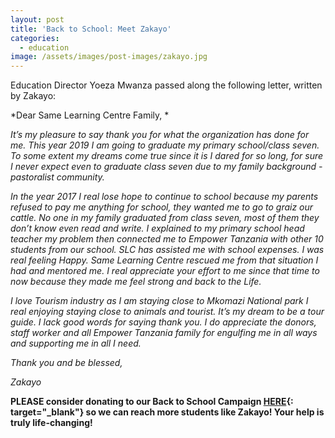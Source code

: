 ```yaml
---
layout: post
title: 'Back to School: Meet Zakayo'
categories:
  - education
image: /assets/images/post-images/zakayo.jpg
---
```


Education Director Yoeza Mwanza passed along the following letter, written by Zakayo:

\*Dear Same Learning Centre Family, \*

*It’s my pleasure to say thank you for what the organization has done for me. This year 2019 I am going to graduate my primary school/class seven. To some extent my dreams come true since it is I dared for so long, for sure I never expect even to graduate class seven due to my family background - pastoralist community.*

*In the year 2017 I real lose hope to continue to school because my parents refused to pay me anything for school, they wanted me to go to graiz our cattle. No one in my family graduated from class seven, most of them they don’t know even read and write. I explained to my primary school head teacher my problem then connected me to Empower Tanzania with other 10 students from our school. SLC has assisted me with school expenses. I was real feeling Happy. Same Learning Centre rescued me from that situation I had and mentored me. I real appreciate your effort to me since that time to now because they made me feel strong and back to the Life.*

*I love Tourism industry as I am staying close to Mkomazi National park I real enjoying staying close to animals and tourist. It’s my dream to be a tour guide. I lack good words for saying thank you. I do appreciate the donors, staff worker and all Empower Tanzania family for engulfing me in all ways and supporting me in all I need.*

*Thank you and be blessed,&nbsp;*

*Zakayo*

**PLEASE consider donating to our Back to School Campaign&nbsp;[HERE](https://empowertz.z2systems.com/np/clients/empowertz/donation.jsp?campaign=46&amp;fbclid=IwAR0UDxLV4um9uujUu5_lyPh714lc1bW7_MG_u4e7xCEHS_yZ3bXtmFBqMH8){: target="_blank"}&nbsp;so we can reach more students like Zakayo\! Your help is truly life-changing\!**